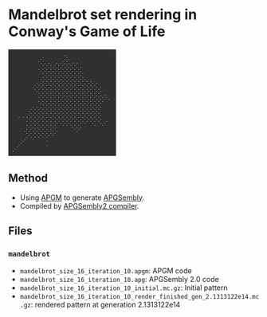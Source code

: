 # Mandelbrot set rendering in Conway's Game of Life

![Mandelbrot set in CGoL](img/img.png)

## Method
- Using [APGM](https://rei1024.github.io/proj/apgm/) to generate [APGSembly](https://conwaylife.com/wiki/APGsembly).
- Compiled by [APGSembly2 compiler](https://conwaylife.com/forums/viewtopic.php?p=199807#p199807).

## Files

### `mandelbrot`
- `mandelbrot_size_16_iteration_10.apgm`: APGM code
- `mandelbrot_size_16_iteration_10.apg`: APGSembly 2.0 code
- `mandelbrot_size_16_iteration_10_initial.mc.gz`: Initial pattern
- `mandelbrot_size_16_iteration_10_render_finished_gen_2.1313122e14.mc.gz`: rendered pattern at generation 2.1313122e14
